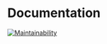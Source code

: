 # Documentation

[![Maintainability](https://api.codeclimate.com/v1/badges/50b9331192d56bbd79f8/maintainability)](https://codeclimate.com/github/Alban-78/lesfinsgourmets/maintainability)